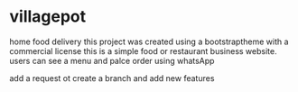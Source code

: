 # villagepot
home food delivery
this project was created using a bootstraptheme with a commercial license
this is a simple food or restaurant business website.
users can see a menu and palce order using whatsApp

add a request ot create a branch and add new features
